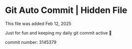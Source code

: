 # Git Auto Commit | Hidden File

This file was added Feb 12, 2025

Just for fun and keeping my daily git commit active 🤪

commit number: 3145379
